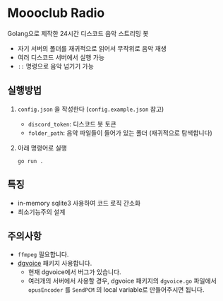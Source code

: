 # Moooclub Radio

Golang으로 제작한 24시간 디스코드 음악 스트리밍 봇

- 자기 서버의 폴더를 재귀적으로 읽어서 무작위로 음악 재생
- 여러 디스코드 서버에서 실행 가능
- `::` 명령으로 음악 넘기기 가능

## 실행방법

1. `config.json` 을 작성한다 (`config.example.json` 참고)
   - `discord_token`: 디스코드 봇 토큰
   - `folder_path`: 음악 파일들이 들어가 있는 폴더 (재귀적으로 탐색합니다)

2. 아래 명령어로 실행
   ```
   go run .
   ```

## 특징 
- in-memory sqlite3 사용하여 코드 로직 간소화
- 최소기능주의 설계

## 주의사항
- `ffmpeg` 필요합니다.
- [dgvoice](https://github.com/bwmarrin/dgvoice) 패키지 사용합니다.
   - 현재 dgvoice에서 버그가 있습니다.
   - 여러개의 서버에서 사용할 경우, dgvoice 패키지의 `dgvoice.go` 파일에서 `opusEncoder` 를 `SendPCM` 의 local variable로 만들어주시면 됩니다.
